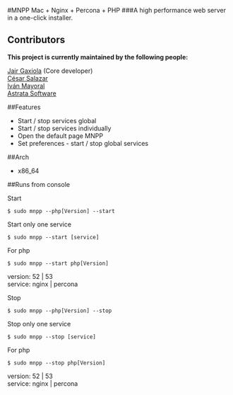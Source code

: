 #MNPP  Mac + Nginx + Percona + PHP
###A high performance web server in a one-click installer.

## Contributors
**This project is currently maintained by the following people:**    

[Jair Gaxiola](https://github.com/jyr) (Core developer)    
[César Salazar](http://cesarsalazar.mx/)    
[Iván Mayoral](http://flavors.me/van)    
[Astrata Software](http://astrata.mx)

##Features

* Start / stop services global
* Start / stop services individually
* Open the default page MNPP
* Set preferences - start  / stop global services

##Arch

* x86_64

##Runs from console

Start    
<pre><code>$ sudo mnpp --php[Version] --start</code></pre>
Start only one service    
<pre><code>$ sudo mnpp --start [service]</code></pre>
For php    
<pre><code>$ sudo mnpp --start php[Version]</code></pre>
version: 52 | 53    
service: nginx | percona

Stop    
<pre><code>$ sudo mnpp --php[Version] --stop</code></pre>
Stop only one service    
<pre><code>$ sudo mnpp --stop [service]</code></pre>
For php    
<pre><code>$ sudo mnpp --stop php[Version]</code></pre>

version: 52 | 53    
service: nginx | percona